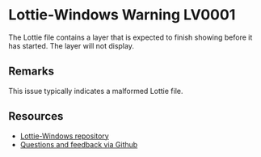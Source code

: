 ﻿[comment]: # (name:LayerHasInPointAfterOutPoint)
[comment]: # (text:Layer {layerName} has in-point after out-point.)

# Lottie-Windows Warning LV0001

The Lottie file contains a layer that is expected to finish showing before it has started. The layer
will not display.

## Remarks
This issue typically indicates a malformed Lottie file.

## Resources

* [Lottie-Windows repository](https://aka.ms/lottie)
* [Questions and feedback via Github](https://github.com/windows-toolkit/Lottie-Windows/issues)
